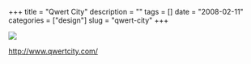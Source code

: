 +++
title = "Qwert City"
description = ""
tags = []
date = "2008-02-11"
categories = ["design"]
slug = "qwert-city"
+++


 

  <div id="screens-thumbs" class="clearfix">
    <div class="txt-center" id="design-submission"><a href="http://www.qwertcity.com/"><img id='bluga-thumbnail-968' class='bluga-thumbnail large' src='/media/bluga/
wt47f27ef35cbad_0.jpg'/></a></div>  
  </div>   
<p><a href="http://www.qwertcity.com/">http://www.qwertcity.com/</a></p>




